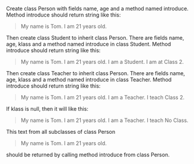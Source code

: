 Create class Person with fields name, age and a method named introduce.
Method introduce should return string like this:

>My name is Tom. I am 21 years old.

Then create class Student to inherit class Person. There are fields name, age, klass and a method named introduce in class Student. Method introduce should return string like this:

>My name is Tom. I am 21 years old. I am a Student. I am at Class 2.

Then create class Teacher to inherit class Person. There are fields name, age, klass and a method named introduce in class Teacher. Method introduce should return string like this:

>My name is Tom. I am 21 years old. I am a Teacher. I teach Class 2.

If klass is null, then it will like this:

>My name is Tom. I am 21 years old. I am a Teacher. I teach No Class.

This text from all subclasses of class Person

>My name is Tom. I am 21 years old.

should be returned by calling method introduce from class Person.
